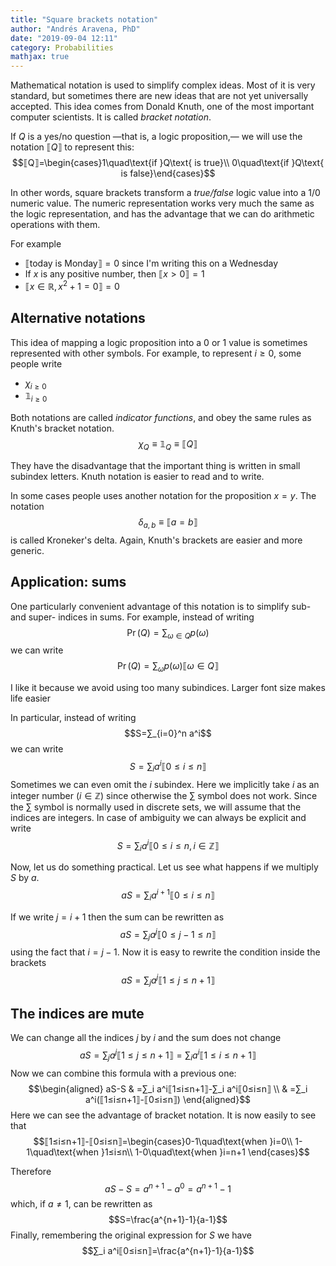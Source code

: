 ```yaml
---
title: "Square brackets notation"
author: "Andrés Aravena, PhD"
date: "2019-09-04 12:11"
category: Probabilities
mathjax: true
---
```


Mathematical notation is used to simplify complex ideas. Most of it is very standard, but sometimes there are new ideas that are not yet universally accepted. This idea comes from Donald Knuth, one of the most important computer scientists. It is called *bracket notation*.

If $Q$ is a yes/no question —that is, a logic proposition,— we will use the notation $⟦Q⟧$ to represent this:
$$⟦Q⟧=\begin{cases}1\quad\text{if }Q\text{ is true}\\
0\quad\text{if }Q\text{ is false}\end{cases}$$

In other words, square brackets transform a *true/false* logic value into a 1/0 numeric value. The numeric representation works very much the same as the logic representation, and has the advantage that we can do arithmetic operations with them.

For example
+ $⟦$today is Monday$⟧=0$ since I'm writing this on a Wednesday
+ If $x$ is any positive number, then $⟦x>0⟧=1$
+ $⟦x ∈ ℝ, x^2+1=0⟧=0$

## Alternative notations

This idea of mapping a logic proposition into a 0 or 1 value is sometimes represented with other symbols. For example, to represent $i≥0$, some people write
+ $χ_{i≥0}$
+ $\mathbb{1}_{i≥0}$

Both notations are called *indicator functions*, and obey the same rules as Knuth's bracket notation.
$$χ_{Q}≡\mathbb{1}_{Q} ≡ ⟦Q⟧$$

 They have the disadvantage that the important thing is written in small subindex letters. Knuth notation is easier to read and to write. 

In some cases people uses another notation for the proposition $x=y.$ The notation
$$δ_{a,b} ≡ ⟦a=b⟧$$
is called Kroneker's delta. Again, Knuth's brackets are easier and more generic.

## Application: sums

One particularly convenient advantage of this notation is to simplify sub- and super- indices in sums. For example, instead of writing
$$\Pr(Q)=∑_{ω∈Q}p(ω)$$
we can write
$$\Pr(Q)=∑_ω p(ω)⟦ω\in Q⟧$$

I like it because we avoid using too many subindices. Larger font size makes life easier

In particular, instead of writing
$$S=∑_{i=0}^n a^i$$
we can write
$$S=∑_i a^i⟦0≤i≤n⟧$$
Sometimes we can even omit the $i$ subindex. Here we implicitly take $i$ as an integer number ($i∈ℤ$) since otherwise the $∑$ symbol does not work.
Since the $∑$ symbol is normally used in discrete sets, we will assume that the indices are integers. In case of ambiguity we can always be explicit and write
$$S=∑_i a^i⟦0≤i≤n, i∈ℤ⟧$$

Now, let us do something practical. Let us see what happens if we multiply $S$ by $a$.
$$aS=∑_i a^{i+1}⟦0≤i≤n⟧$$

If we write $j=i+1$ then the sum can be rewritten as
$$aS=∑_j a^j⟦0≤j-1≤n⟧$$
using the fact that $i=j-1.$ Now it is easy to rewrite the condition inside the brackets
$$aS=∑_j a^j⟦1≤j≤n+1⟧$$

## The indices are mute

We can change all the indices $j$ by $i$ and the sum does not change
$$aS=∑_j a^j⟦1≤j≤n+1⟧ =∑_i a^i⟦1≤i≤n+1⟧$$
Now we can combine this formula with a previous one:
$$\begin{aligned}
aS-S & =∑_i a^i⟦1≤i≤n+1⟧-∑_i a^i⟦0≤i≤n⟧ \\
& =∑_i a^i(⟦1≤i≤n+1⟧-⟦0≤i≤n⟧)
\end{aligned}$$
Here we can see the advantage of bracket notation. It is now easily to see that
$$⟦1≤i≤n+1⟧-⟦0≤i≤n⟧=\begin{cases}0-1\quad\text{when }i=0\\
1-1\quad\text{when }1≤i≤n\\
1-0\quad\text{when }i=n+1
\end{cases}$$

Therefore
$$aS-S = a^{n+1}-a^0 = a^{n+1}-1$$
which, if $a≠1$, can be rewritten as
$$S=\frac{a^{n+1}-1}{a-1}$$
Finally, remembering the original expression for $S$ we have
$$∑_i a^i⟦0≤i≤n⟧=\frac{a^{n+1}-1}{a-1}$$
